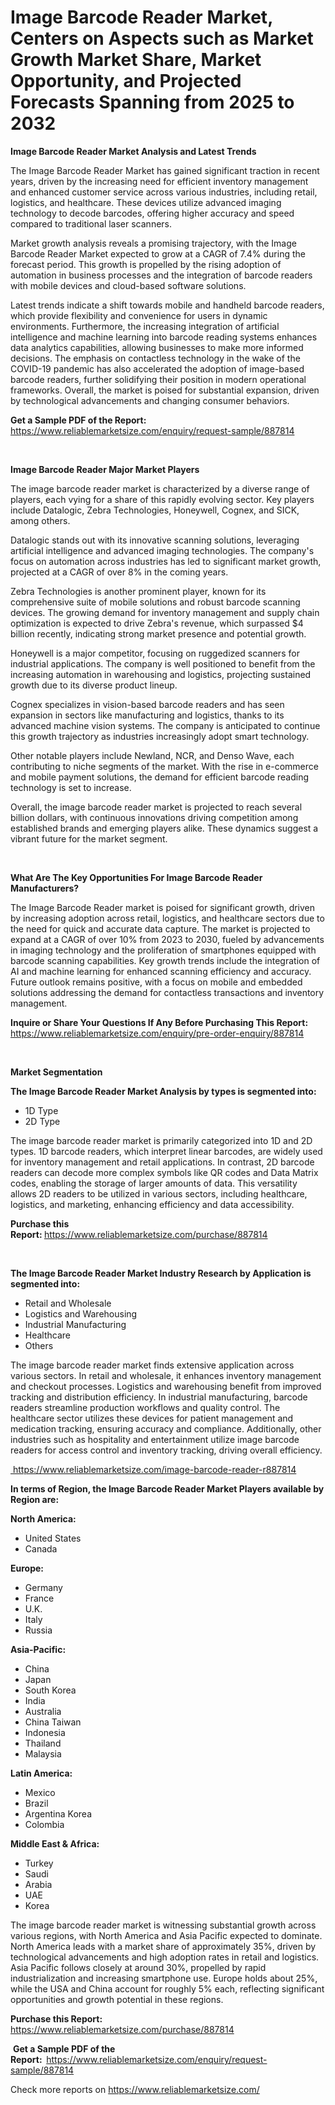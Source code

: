 <p><h1>Image Barcode Reader Market, Centers on Aspects such as Market Growth Market Share, Market Opportunity, and Projected Forecasts Spanning from 2025 to 2032</h1></p><p><strong>Image Barcode Reader Market Analysis and Latest Trends</strong></p>
<p><p>The Image Barcode Reader Market has gained significant traction in recent years, driven by the increasing need for efficient inventory management and enhanced customer service across various industries, including retail, logistics, and healthcare. These devices utilize advanced imaging technology to decode barcodes, offering higher accuracy and speed compared to traditional laser scanners.</p><p>Market growth analysis reveals a promising trajectory, with the Image Barcode Reader Market expected to grow at a CAGR of 7.4% during the forecast period. This growth is propelled by the rising adoption of automation in business processes and the integration of barcode readers with mobile devices and cloud-based software solutions.</p><p>Latest trends indicate a shift towards mobile and handheld barcode readers, which provide flexibility and convenience for users in dynamic environments. Furthermore, the increasing integration of artificial intelligence and machine learning into barcode reading systems enhances data analytics capabilities, allowing businesses to make more informed decisions. The emphasis on contactless technology in the wake of the COVID-19 pandemic has also accelerated the adoption of image-based barcode readers, further solidifying their position in modern operational frameworks. Overall, the market is poised for substantial expansion, driven by technological advancements and changing consumer behaviors.</p></p>
<p><strong>Get a Sample PDF of the Report:&nbsp;</strong> <a href="https://www.reliablemarketsize.com/enquiry/request-sample/887814?utm_campaign=2875&utm_medium=2&utm_source=Github&utm_content=ia&utm_term=08042025&utm_id=image-barcode-reader">https://www.reliablemarketsize.com/enquiry/request-sample/887814</a></p>
<p>&nbsp;</p>
<p><strong>Image Barcode Reader Major Market Players</strong></p>
<p><p>The image barcode reader market is characterized by a diverse range of players, each vying for a share of this rapidly evolving sector. Key players include Datalogic, Zebra Technologies, Honeywell, Cognex, and SICK, among others. </p><p>Datalogic stands out with its innovative scanning solutions, leveraging artificial intelligence and advanced imaging technologies. The company's focus on automation across industries has led to significant market growth, projected at a CAGR of over 8% in the coming years.</p><p>Zebra Technologies is another prominent player, known for its comprehensive suite of mobile solutions and robust barcode scanning devices. The growing demand for inventory management and supply chain optimization is expected to drive Zebra's revenue, which surpassed $4 billion recently, indicating strong market presence and potential growth.</p><p>Honeywell is a major competitor, focusing on ruggedized scanners for industrial applications. The company is well positioned to benefit from the increasing automation in warehousing and logistics, projecting sustained growth due to its diverse product lineup.</p><p>Cognex specializes in vision-based barcode readers and has seen expansion in sectors like manufacturing and logistics, thanks to its advanced machine vision systems. The company is anticipated to continue this growth trajectory as industries increasingly adopt smart technology.</p><p>Other notable players include Newland, NCR, and Denso Wave, each contributing to niche segments of the market. With the rise in e-commerce and mobile payment solutions, the demand for efficient barcode reading technology is set to increase.</p><p>Overall, the image barcode reader market is projected to reach several billion dollars, with continuous innovations driving competition among established brands and emerging players alike. These dynamics suggest a vibrant future for the market segment.</p></p>
<p>&nbsp;</p>
<p><strong>What Are The Key Opportunities For Image Barcode Reader Manufacturers?</strong></p>
<p><p>The Image Barcode Reader market is poised for significant growth, driven by increasing adoption across retail, logistics, and healthcare sectors due to the need for quick and accurate data capture. The market is projected to expand at a CAGR of over 10% from 2023 to 2030, fueled by advancements in imaging technology and the proliferation of smartphones equipped with barcode scanning capabilities. Key growth trends include the integration of AI and machine learning for enhanced scanning efficiency and accuracy. Future outlook remains positive, with a focus on mobile and embedded solutions addressing the demand for contactless transactions and inventory management.</p></p>
<p><strong>Inquire or Share Your Questions If Any Before Purchasing This Report:</strong> <a href="https://www.reliablemarketsize.com/enquiry/pre-order-enquiry/887814?utm_campaign=2875&utm_medium=2&utm_source=Github&utm_content=ia&utm_term=08042025&utm_id=image-barcode-reader">https://www.reliablemarketsize.com/enquiry/pre-order-enquiry/887814</a></p>
<p>&nbsp;</p>
<p><strong>Market Segmentation</strong></p>
<p><strong>The Image Barcode Reader Market Analysis by types is segmented into:</strong></p>
<p><ul><li>1D Type</li><li>2D Type</li></ul></p>
<p><p>The image barcode reader market is primarily categorized into 1D and 2D types. 1D barcode readers, which interpret linear barcodes, are widely used for inventory management and retail applications. In contrast, 2D barcode readers can decode more complex symbols like QR codes and Data Matrix codes, enabling the storage of larger amounts of data. This versatility allows 2D readers to be utilized in various sectors, including healthcare, logistics, and marketing, enhancing efficiency and data accessibility.</p></p>
<p><strong>Purchase this Report:&nbsp;</strong><a href="https://www.reliablemarketsize.com/purchase/887814?utm_campaign=2875&utm_medium=2&utm_source=Github&utm_content=ia&utm_term=08042025&utm_id=image-barcode-reader">https://www.reliablemarketsize.com/purchase/887814</a></p>
<p>&nbsp;</p>
<p><strong>The Image Barcode Reader Market Industry Research by Application is segmented into:</strong></p>
<p><ul><li>Retail and Wholesale</li><li>Logistics and Warehousing</li><li>Industrial Manufacturing</li><li>Healthcare</li><li>Others</li></ul></p>
<p><p>The image barcode reader market finds extensive application across various sectors. In retail and wholesale, it enhances inventory management and checkout processes. Logistics and warehousing benefit from improved tracking and distribution efficiency. In industrial manufacturing, barcode readers streamline production workflows and quality control. The healthcare sector utilizes these devices for patient management and medication tracking, ensuring accuracy and compliance. Additionally, other industries such as hospitality and entertainment utilize image barcode readers for access control and inventory tracking, driving overall efficiency.</p></p>
<p><a href="https://www.reliablemarketsize.com/image-barcode-reader-r887814?utm_campaign=2875&utm_medium=2&utm_source=Github&utm_content=ia&utm_term=08042025&utm_id=image-barcode-reader">&nbsp;https://www.reliablemarketsize.com/image-barcode-reader-r887814</a></p>
<p><strong>In terms of Region, the Image Barcode Reader Market Players available by Region are:</strong></p>
<p>
    <p> <strong> North America: </strong>
        <ul>
            <li>United States</li>
            <li>Canada</li>
        </ul>
        </p> 
    <p> <strong> Europe: </strong>
        <ul>
            <li>Germany</li>
            <li>France</li>
            <li>U.K.</li>
            <li>Italy</li>
            <li>Russia</li>
        </ul>
        </p> 
    <p> <strong> Asia-Pacific: </strong>
        <ul>
            <li>China</li>
            <li>Japan</li>
            <li>South Korea</li>
            <li>India</li>
            <li>Australia</li>
            <li>China Taiwan</li>
            <li>Indonesia</li>
            <li>Thailand</li>
            <li>Malaysia</li>
        </ul>
        </p> 
    <p> <strong> Latin America: </strong>
        <ul>
            <li>Mexico</li>
            <li>Brazil</li>
            <li>Argentina Korea</li>
            <li>Colombia</li>
        </ul>
        </p> 
    <p> <strong> Middle East & Africa: </strong>
        <ul>
            <li>Turkey</li>
            <li>Saudi</li>
            <li>Arabia</li>
            <li>UAE</li>
            <li>Korea</li>
        </ul>
    </p>
    </p>
<p><p>The image barcode reader market is witnessing substantial growth across various regions, with North America and Asia Pacific expected to dominate. North America leads with a market share of approximately 35%, driven by technological advancements and high adoption rates in retail and logistics. Asia Pacific follows closely at around 30%, propelled by rapid industrialization and increasing smartphone use. Europe holds about 25%, while the USA and China account for roughly 5% each, reflecting significant opportunities and growth potential in these regions.</p></p>
<p><strong>Purchase this Report: </strong><a href="https://www.reliablemarketsize.com/purchase/887814?utm_campaign=2875&utm_medium=2&utm_source=Github&utm_content=ia&utm_term=08042025&utm_id=image-barcode-reader">https://www.reliablemarketsize.com/purchase/887814</a></p>
<p>&nbsp;<strong>Get a Sample PDF of the Report:&nbsp;&nbsp;</strong><a href="https://www.reliablemarketsize.com/enquiry/request-sample/887814?utm_campaign=2875&utm_medium=2&utm_source=Github&utm_content=ia&utm_term=08042025&utm_id=image-barcode-reader">https://www.reliablemarketsize.com/enquiry/request-sample/887814</a></p>
<p><strong></strong></p>
<p>Check more reports on <a href="https://www.reliablemarketsize.com/?utm_campaign=2875&utm_medium=2&utm_source=Github&utm_content=ia&utm_term=08042025&utm_id=image-barcode-reader">https://www.reliablemarketsize.com/</a></p>